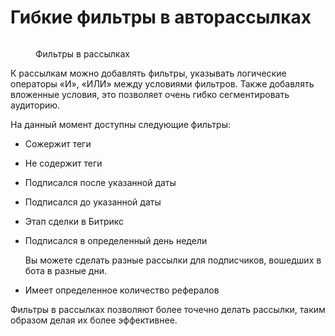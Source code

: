 # Гибкие фильтры в авторассылках

<figure><img src="../../.gitbook/assets/image (71).png" alt=""><figcaption><p>Фильтры в рассылках</p></figcaption></figure>

К рассылкам можно добавлять фильтры, указывать логические операторы «И», «ИЛИ» между условиями фильтров. Также добавлять вложенные условия, это позволяет очень гибко сегментировать аудиторию.&#x20;

На данный момент доступны следующие фильтры:

* Сожержит теги
* Не содержит теги
* Подписался после указанной даты
* Подписался до указанной даты
* Этап сделки в Битрикс
*   Подписался в определенный день недели

    &#x20;Вы можете сделать разные рассылки для подписчиков, вошедших в бота в разные дни.
* &#x20;Имеет определенное количество рефералов

Фильтры в рассылках позволяют более точечно делать рассылки, таким образом делая их более эффективнее.
